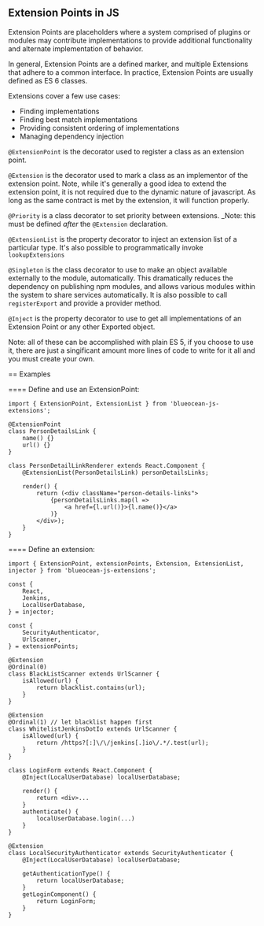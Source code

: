 Extension Points in JS
----

Extension Points are placeholders where a system comprised of plugins or
modules may contribute implementations to provide additional functionality
and alternate implementation of behavior.

In general, Extension Points are a defined marker, and multiple Extensions
that adhere to a common interface. In practice, Extension Points are usually
defined as ES 6 classes.

Extensions cover a few use cases:
* Finding implementations
* Finding best match implementations
* Providing consistent ordering of implementations
* Managing dependency injection

`@ExtensionPoint` is the decorator used to register a class as an extension point.

`@Extension` is the decorator used to mark a class as an implementor of the
extension point. Note, while it's generally a good idea to extend the extension
point, it is not required due to the dynamic nature of javascript. As long
as the same contract is met by the extension, it will function properly.

`@Priority` is a class decorator to set priority between extensions. _Note: this must
be defined *after* the `@Extension` declaration.

`@ExtensionList` is the property decorator to inject an extension list of a
particular type. It's also possible to programmatically invoke `lookupExtensions`

`@Singleton` is the class decorator to use to make an object available externally to the
module, automatically. This dramatically reduces the dependency on publishing
npm modules, and allows various modules within the system to share services
automatically. It is also possible to call `registerExport` and provide a
provider method.

`@Inject` is the property decorator to use to get all implementations of an
Extension Point or any other Exported object.

Note: all of these can be accomplished with plain ES 5, if you choose to use it,
there are just a singificant amount more lines of code to write for it all and
you must create your own.

== Examples

==== Define and use an ExtensionPoint:

```
import { ExtensionPoint, ExtensionList } from 'blueocean-js-extensions';

@ExtensionPoint
class PersonDetailsLink {
    name() {}
    url() {}
}

class PersonDetailLinkRenderer extends React.Component {
    @ExtensionList(PersonDetailsLink) personDetailsLinks;

    render() {
        return (<div className="person-details-links">
            {personDetailsLinks.map(l =>
                <a href={l.url()}>{l.name()}</a>
            )}
        </div>);
    }
}
```

==== Define an extension:

```
import { ExtensionPoint, extensionPoints, Extension, ExtensionList, injector } from 'blueocean-js-extensions';

const {
    React,
    Jenkins,
    LocalUserDatabase,
} = injector;

const {
    SecurityAuthenticator,
    UrlScanner,
} = extensionPoints;

@Extension
@Ordinal(0)
class BlackListScanner extends UrlScanner {
    isAllowed(url) {
        return blacklist.contains(url);
    }
}

@Extension
@Ordinal(1) // let blacklist happen first
class WhitelistJenkinsDotIo extends UrlScanner {
    isAllowed(url) {
        return /https?[:]\/\/jenkins[.]io\/.*/.test(url);
    }
}

class LoginForm extends React.Component {
    @Inject(LocalUserDatabase) localUserDatabase;

    render() {
        return <div>...
    }
    authenticate() {
        localUserDatabase.login(...)
    }
}

@Extension
class LocalSecurityAuthenticator extends SecurityAuthenticator {
    @Inject(LocalUserDatabase) localUserDatabase;

    getAuthenticationType() {
        return localUserDatabase;
    }
    getLoginComponent() {
        return LoginForm;
    }
}
```

